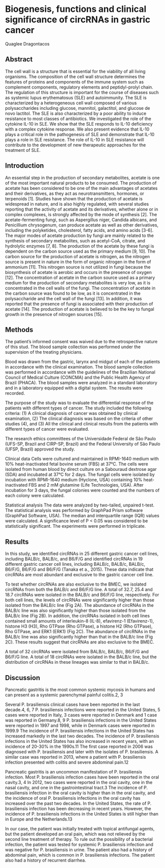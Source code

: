 # Biogenesis, functions and clinical significance of circRNAs in gastric cancer
Quaglee Dragontacos


## Abstract
The cell wall is a structure that is essential for the viability of all living organisms. The composition of the cell wall structure determines the features of proteins and components of the immune system such as complement components, regulatory elements and peptidyl-prolyl chain. The regulation of this structure is important for the course of diseases such as systemic lupus erythematosus (SLE) and autoimmunity. The SLE is characterized by a heterogeneous cell wall composed of various polysaccharides including glucose, mannitol, galactitol, and glucose de novo lactitol. The SLE is also characterized by a poor ability to induce resistance to most classes of antibiotics. We investigated the role of the cytokine IL-10 in SLE. We show that the SLE responds to IL-10 deficiency with a complex cytokine response. We also present evidence that IL-10 plays a critical role in the pathogenesis of SLE and demonstrate that IL-10 plays a role in SLE resistance. The role of IL-10 in SLE resistance will contribute to the development of new therapeutic approaches for the treatment of SLE.


## Introduction
An essential step in the production of secondary metabolites, acetate is one of the most important natural products to be consumed. The production of acetate has been considered to be one of the main advantages of acetates and their derivatives, as they act as neurotransmitters, hormones, or terpenoids [1]. Studies have shown that the production of acetate is widespread in nature, and is also highly regulated, with several studies reporting that the activity of acetate and its derivatives, whether alone or in complex complexes, is strongly affected by the mode of synthesis [2]. The acetate-fermenting fungi, such as Aspergillus niger, Candida albicans, and Penicillium chrysogenum, can produce acetate as well as other derivatives, including the polyketides, cholesterol, fatty acids, and amino acids [3-6]. The major modes of acetate production by fungi are mainly related to the synthesis of secondary metabolites, such as acetyl-CoA, citrate, and hydrolytic enzymes [7, 8]. The production of the acetate by these fungi is dependent on the carbon source used as the primary medium [9, 10]. The carbon source for the production of acetate is nitrogen, as the nitrogen source is present in nature in the form of organic nitrogen in the form of ammonium [11]. This nitrogen source is not utilized in fungi because the biosynthesis of acetate is aerobic and occurs in the presence of oxygen [12]. The concentration of acetate in the carbon source used as a primary medium for the production of secondary metabolites is very low, as it is concentrated in the cell walls of the fungi. The concentration of acetate in the carbon source was found to be low, as it is concentrated in the polysaccharide and the cell wall of the fungi [13]. In addition, it was reported that the presence of fungi is associated with their production of acetate [14]. The production of acetate is believed to be the key to fungal growth in the presence of nitrogen sources [15].


## Methods
The patient’s informed consent was waived due to the retrospective nature of this stud. The blood sample collection was performed under the supervision of the treating physicians.

Blood was drawn from the gastric, larynx and midgut of each of the patients in accordance with the clinical examination. The blood sample collection was performed in accordance with the guidelines of the Brazilian National Council of Medical Culture (CONCMA) and the Public Health Agency of Brazil (PHACA). The blood samples were analyzed in a standard laboratory and in a laboratory equipped with a digital system. The results were recorded.

The purpose of the study was to evaluate the differential response of the patients with different types of cancer. The study included the following criteria: (1) A clinical diagnosis of cancer was obtained by clinical examination, (2) The clinical diagnosis was based on the criteria of other studies (4), and (3) All the clinical and clinical results from the patients with different types of cancer were evaluated.

The research ethics committees of the Universidade Federal de São Paulo (UFS-SP, Brazil and CIRP-SP, Brazil) and the Federal University of São Paulo (UFSP, Brazil) approved the study.

Clinical data
Cells were cultured and maintained in RPMI-1640 medium with 10% heat-inactivated fetal bovine serum (FBS) at 37°C. The cells were isolated from human blood by direct culture on a Sabouraud dextrose agar (SDA) and incubated at 37°C for 2 days. The fungal cells were isolated by incubation with RPMI-1640 medium (Hyclone, USA) containing 10% heat-inactivated FBS and 2 mM glutamine (Life Technologies, USA). After incubation for 3 days, the fungal colonies were counted and the numbers of each colony were calculated.

Statistical analysis
The data were analyzed by two-tailed, unpaired t-test. The statistical analysis was performed by GraphPad Prism software (GraphPad Software, USA). The median and interquartile range (IQR) values were calculated. A significance level of P < 0.05 was considered to be statistically significant. The experiments were performed in triplicate.


## Results
In this study, we identified circRNAs in 25 different gastric cancer cell lines, including BALB/c, BALB/c, and B6/F/G and identified circRNAs in 19 different gastric cancer cell lines, including BALB/c, BALB/c, BALB/c, B6/F/G, B6/F/G and B6/F/G (Tanaka et a., 2015). These data indicate that circRNAs are most abundant and exclusive to the gastric cancer cell line.

To test whether circRNAs are also exclusive to the BMEC, we isolated circRNAs from both the BALB/c and B6/F/G line. A total of 32.7, 25.4 and 18.7 circRNAs were isolated in the BALB/c and B6/F/G line, respectively. For both cell lines, the levels of circRNAs were significantly higher than those isolated from the BALB/c line (Fig 2A). The abundance of circRNAs in the BALB/c line was also significantly higher than those isolated from the BALB/c line (Fig 2B). In addition, the circRNAs isolated in both cell lines contained small amounts of interleukin-8 (IL-8), efavirenz-1 (Efavirenz-1), histone H3 (H3), Rho GTPase (Rho GTPase), a histone H2 (Rho GTPase), Rho GTPase, and ERK1 (ERK1) (Fig 2C). The abundance of circRNAs in the BALB/c line was also significantly higher than that in the BALB/c line (Fig 2C). These results suggest that circRNAs are also exclusive to the BMEC.

A total of 32 circRNAs were isolated from BALB/c, BALB/c, B6/F/G and B6/F/G line. A total of 18 circRNAs were isolated in the BALB/c line, but the distribution of circRNAs in these lineages was similar to that in BALB/c.


## Discussion
Pancreatic gastritis is the most common systemic mycosis in humans and can present as a systemic parenchymal painful colitis.2, 3

Several P. brasiliensis clinical cases have been reported in the last decade.4, 6, 7 P. brasiliensis infections were reported in the United States, 5 cases were reported in Italy, 3 cases were reported in Denmark and 1 case was reported in Germany.8, 9 P. brasiliensis infections in the United States were reported in 1997 and 1998, while in Denmark cases were reported in 1999.9 The incidence of P. brasiliensis infections in the United States has increased markedly in the last two decades. The incidence of P. brasiliensis infections in the United States has also increased in recent years, with an incidence of 20-30% in the 1990s.11 The first case reported in 2006 was diagnosed with P. brasiliensis and later with the isolates of P. brasiliensis. A similar case was reported in 2013, where a patient with P. brasiliensis infection presented with colitis and severe abdominal pain.12

Pancreatic gastritis is an uncommon manifestation of P. brasiliensis infection. Most P. brasiliensis infection cases have been reported in the oral cavity.3, 4 In 2012, two cases were reported in the oral cavity, one in the nasal cavity, and one in the gastrointestinal tract.3 The incidence of P. brasiliensis infection in the oral cavity is higher than in the oral cavity, and the incidence of oral P. brasiliensis infections in the oral cavity has increased over the past two decades. In the United States, the rate of P. brasiliensis infection has been decreasing in recent years. However, the incidence of P. brasiliensis infections in the United States is still higher than in Europe and the Netherlands.13

In our case, the patient was initially treated with topical antifungal agents, but the patient developed an oral pain, which was not relieved by the second line treatment of therapy. To rule out the possibility of a bacterial infection, the patient was tested for systemic P. brasiliensis infection and was negative for P. brasiliensis in urine. The patient also had a history of abdominal pain, which is common in P. brasiliensis infections. The patient also had a history of recurrent diarrhea.

